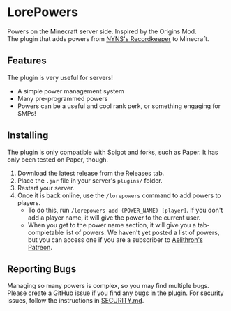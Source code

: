 # LorePowers
Powers on the Minecraft server side. Inspired by the Origins Mod.\
The plugin that adds powers from [NYNS's Recordkeeper](https://smp.axionspire.net) to Minecraft.
## Features
The plugin is very useful for servers!
- A simple power management system
- Many pre-programmed powers
- Powers can be a useful and cool rank perk, or something engaging for SMPs!
## Installing
The plugin is only compatible with Spigot and forks, such as Paper.
It has only been tested on Paper, though.
1. Download the latest release from the Releases tab.
2. Place the `.jar` file in your server's `plugins/` folder.
3. Restart your server.
4. Once it is back online, use the `/lorepowers` command to add powers to players.
    - To do this, run `/lorepowers add (POWER_NAME) [player]`. If you don't add a player name, it will give the power to the current user.
    - When you get to the power name section, it will give you a tab-completable list of powers. We haven't yet posted a list of powers, but you can access one if you are a subscriber to [Aelithron's Patreon](https://patreon.com/cw/Aelithron).
## Reporting Bugs
Managing so many powers is complex, so you may find multiple bugs.
Please create a GitHub issue if you find any bugs in the plugin.
For security issues, follow the instructions in [SECURITY.md](https://github.com/nynsrulers/LorePowers/blob/main/SECURITY.md).